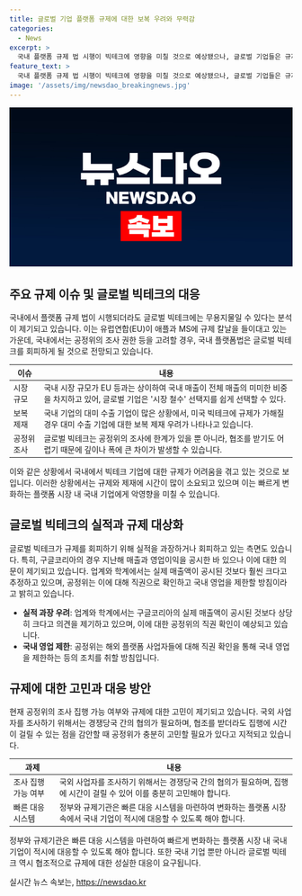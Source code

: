 ```yaml
---
title: 글로벌 기업 플랫폼 규제에 대한 보복 우려와 무력감
categories:
  - News
excerpt: >
  국내 플랫폼 규제 법 시행이 빅테크에 영향을 미칠 것으로 예상됐으나, 글로벌 기업들은 규제 회피 가능성이 높다. 국내 시장 규모와 공정위의 조사 권한을 고려할 때, 글로벌 기업은 시장 철수와 같은 선택지를 쉽게 선택할 수 있다. 또한, 국내 기업에 대한 보복 제재 우려가 나오고 있으며, 공정위의 조사에도 한계가 있다는 의견이 있다. 이에 따라 플랫폼 시장 내 국내 기업에게 악재가 될 수 있다는 우려가 제기되고 있다.
feature_text: >
  국내 플랫폼 규제 법 시행이 빅테크에 영향을 미칠 것으로 예상됐으나, 글로벌 기업들은 규제 회피 가능성이 높다. 국내 시장 규모와 공정위의 조사 권한을 고려할 때, 글로벌 기업은 시장 철수와 같은 선택지를 쉽게 선택할 수 있다. 또한, 국내 기업에 대한 보복 제재 우려가 나오고 있으며, 공정위의 조사에도 한계가 있다는 의견이 있다. 이에 따라 플랫폼 시장 내 국내 기업에게 악재가 될 수 있다는 우려가 제기되고 있다.
image: '/assets/img/newsdao_breakingnews.jpg'
---
```


<p><img src="/assets/img/newsdao_breakingnews.jpg" alt="koreaapp 속보" /></p>

<h2 data-ke-size="size26">주요 규제 이슈 및 글로벌 빅테크의 대응</h2>

<p data-ke-size="size16">국내에서 플랫폼 규제 법이 시행되더라도 글로벌 빅테크에는 무용지물일 수 있다는 분석이 제기되고 있습니다. 이는 유럽연합(EU)이 애플과 MS에 규제 칼날을 들이대고 있는 가운데, 국내에서는 공정위의 조사 권한 등을 고려할 경우, 국내 플랫폼법은 글로벌 빅테크를 회피하게 될 것으로 전망되고 있습니다.</p>

<table>
    <thead>
        <tr>
            <th>이슈</th>
            <th>내용</th>
        </tr>
    </thead>
    <tbody>
        <tr>
            <td>시장 규모</td>
            <td>국내 시장 규모가 EU 등과는 상이하여 국내 매출이 전체 매출의 미미한 비중을 차지하고 있어, 글로벌 기업은 '시장 철수' 선택지를 쉽게 선택할 수 있다.</td>
        </tr>
        <tr>
            <td>보복 제재</td>
            <td>국내 기업의 대미 수출 기업이 많은 상황에서, 미국 빅테크에 규제가 가해질 경우 대미 수출 기업에 대한 보복 제재 우려가 나타나고 있습니다.</td>
        </tr>
        <tr>
            <td>공정위 조사</td>
            <td>글로벌 빅테크는 공정위의 조사에 한계가 있을 뿐 아니라, 협조를 받기도 어렵기 때문에 깊이나 폭에 큰 차이가 발생할 수 있습니다.</td>
        </tr>
    </tbody>
</table>

<p data-ke-size="size16">이와 같은 상황에서 국내에서 빅테크 기업에 대한 규제가 어려움을 겪고 있는 것으로 보입니다. 이러한 상황에서는 규제와 제재에 시간이 많이 소요되고 있으며 이는 빠르게 변화하는 플랫폼 시장 내 국내 기업에게 악영향을 미칠 수 있습니다.</p>

<h2 data-ke-size="size26">글로벌 빅테크의 실적과 규제 대상화</h2>

<p data-ke-size="size16">글로벌 빅테크가 규제를 회피하기 위해 실적을 과장하거나 회피하고 있는 측면도 있습니다. 특히, 구글코리아의 경우 지난해 매출과 영업이익을 공시한 바 있으나 이에 대한 의문이 제기되고 있습니다. 업계와 학계에서는 실제 매출액이 공시된 것보다 훨씬 크다고 추정하고 있으며, 공정위는 이에 대해 직권으로 확인하고 국내 영업을 제한할 방침이라고 밝히고 있습니다.</p>

<ul>
    <li><b>실적 과장 우려</b>: 업계와 학계에서는 구글코리아의 실제 매출액이 공시된 것보다 상당히 크다고 의견을 제기하고 있으며, 이에 대한 공정위의 직권 확인이 예상되고 있습니다.</li>
    <li><b>국내 영업 제한</b>: 공정위는 해외 플랫폼 사업자들에 대해 직권 확인을 통해 국내 영업을 제한하는 등의 조치를 취할 방침입니다.</li>
</ul>

<h2 data-ke-size="size26">규제에 대한 고민과 대응 방안</h2>

<p data-ke-size="size16">현재 공정위의 조사 집행 가능 여부와 규제에 대한 고민이 제기되고 있습니다. 국외 사업자를 조사하기 위해서는 경쟁당국 간의 협의가 필요하며, 협조를 받더라도 집행에 시간이 걸릴 수 있는 점을 감안할 때 공정위가 충분히 고민할 필요가 있다고 지적되고 있습니다.</p>

<table>
    <thead>
        <tr>
            <th>과제</th>
            <th>내용</th>
        </tr>
    </thead>
    <tbody>
        <tr>
            <td>조사 집행 가능 여부</td>
            <td>국외 사업자를 조사하기 위해서는 경쟁당국 간의 협의가 필요하며, 집행에 시간이 걸릴 수 있어 이를 충분히 고민해야 합니다.</td>
        </tr>
        <tr>
            <td>빠른 대응 시스템</td>
            <td>정부와 규제기관은 빠른 대응 시스템을 마련하여 변화하는 플랫폼 시장 속에서 국내 기업이 적시에 대응할 수 있도록 해야 합니다.</td>
        </tr>
    </tbody>
</table>

<p data-ke-size="size16">정부와 규제기관은 빠른 대응 시스템을 마련하여 빠르게 변화하는 플랫폼 시장 내 국내 기업이 적시에 대응할 수 있도록 해야 합니다. 또한 국내 기업 뿐만 아니라 글로벌 빅테크 역시 협조적으로 규제에 대한 성실한 대응이 요구됩니다.</p>
실시간 뉴스 속보는, <a href="https://newsdao.kr" rel="dofollow">https://newsdao.kr</a>


